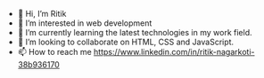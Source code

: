 - 👋 Hi, I’m Ritik
- 👀 I’m interested in web development
- 🌱 I’m currently learning the latest technologies in my work field.
- 💞️ I’m looking to collaborate on HTML, CSS and JavaScript.
- 📫 How to reach me https://www.linkedin.com/in/ritik-nagarkoti-38b936170

<!---
ritik1030/ritik1030 is a ✨ special ✨ repository because its `README.md` (this file) appears on your GitHub profile.
You can click the Preview link to take a look at your changes.
--->
